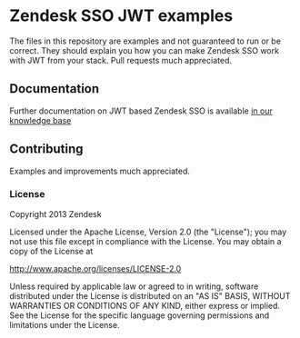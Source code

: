 # Zendesk SSO JWT examples

The files in this repository are examples and not guaranteed to run or be correct. They should explain you how you can make Zendesk SSO work with JWT from your stack. Pull requests much appreciated.

## Documentation

Further documentation on JWT based Zendesk SSO is available [in our knowledge base](https://support.zendesk.com/entries/23675367)

## Contributing

Examples and improvements much appreciated.

### License

Copyright 2013 Zendesk

Licensed under the Apache License, Version 2.0 (the "License"); you may not use this file except in compliance with the License.
You may obtain a copy of the License at

http://www.apache.org/licenses/LICENSE-2.0

Unless required by applicable law or agreed to in writing, software distributed under the License is distributed on an "AS IS" BASIS, WITHOUT WARRANTIES OR CONDITIONS OF ANY KIND, either express or implied. See the License for the specific language governing permissions and limitations under the License.
